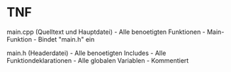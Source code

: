 TNF
===

main.cpp (Quelltext und Hauptdatei)
        - Alle benoetigten Funktionen
        - Main-Funktion
        - Bindet "main.h" ein

main.h (Headerdatei)
        - Alle benoetigten Includes
        - Alle Funktiondeklarationen
        - Alle globalen Variablen
        - Kommentiert

